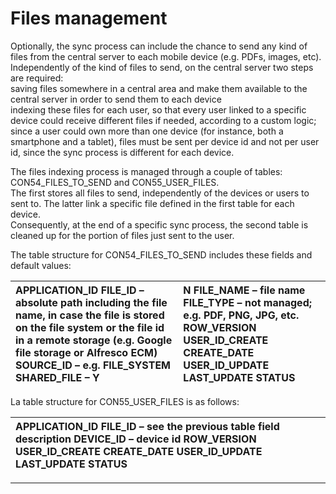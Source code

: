 # Files management

Optionally, the sync process can include the chance to send any kind of files from the central server to each mobile device \(e.g. PDFs, images, etc\).  
Independently of the kind of files to send, on the central server two steps are required:   
saving files somewhere in a central area and make them available to the central server in order to send them to each device  
indexing these files for each user, so that every user linked to a specific device could receive different files if needed, according to a custom logic; since a user could own more than one device \(for instance, both a smartphone and a tablet\), files must be sent per device id and not per user id, since the sync process is different for each device.

The files indexing process is managed through a couple of tables: CON54\_FILES\_TO\_SEND and CON55\_USER\_FILES.  
The first stores all files to send, independently of the devices or users to sent to. The latter link a specific file defined in the first table for each device.  
Consequently, at the end of a specific sync process, the second table is cleaned up for the portion of files just sent to the user.

The table structure for CON54\_FILES\_TO\_SEND includes these fields and default values:

| APPLICATION\_ID FILE\_ID – absolute path including the file name, in case the file is stored on the file system or the file id in a remote storage \(e.g. Google file storage or Alfresco ECM\) SOURCE\_ID – e.g. FILE\_SYSTEM SHARED\_FILE – Y | N FILE\_NAME – file name FILE\_TYPE – not managed; e.g. PDF, PNG, JPG, etc. ROW\_VERSION USER\_ID\_CREATE CREATE\_DATE USER\_ID\_UPDATE LAST\_UPDATE STATUS |
| :--- | :--- |


La table structure for CON55\_USER\_FILES is as follows:

| APPLICATION\_ID FILE\_ID – see the previous table field description DEVICE\_ID – device id ROW\_VERSION USER\_ID\_CREATE CREATE\_DATE USER\_ID\_UPDATE LAST\_UPDATE STATUS |
| :--- |


---



